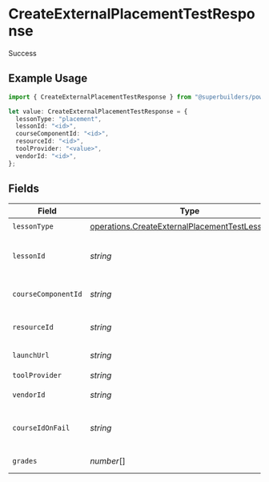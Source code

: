 # CreateExternalPlacementTestResponse

Success

## Example Usage

```typescript
import { CreateExternalPlacementTestResponse } from "@superbuilders/powerpath/models/operations";

let value: CreateExternalPlacementTestResponse = {
  lessonType: "placement",
  lessonId: "<id>",
  courseComponentId: "<id>",
  resourceId: "<id>",
  toolProvider: "<value>",
  vendorId: "<id>",
};
```

## Fields

| Field                                                                                                                | Type                                                                                                                 | Required                                                                                                             | Description                                                                                                          |
| -------------------------------------------------------------------------------------------------------------------- | -------------------------------------------------------------------------------------------------------------------- | -------------------------------------------------------------------------------------------------------------------- | -------------------------------------------------------------------------------------------------------------------- |
| `lessonType`                                                                                                         | [operations.CreateExternalPlacementTestLessonType](../../models/operations/createexternalplacementtestlessontype.md) | :heavy_check_mark:                                                                                                   | N/A                                                                                                                  |
| `lessonId`                                                                                                           | *string*                                                                                                             | :heavy_check_mark:                                                                                                   | The sourcedId of the created external test reference (ComponentResource)                                             |
| `courseComponentId`                                                                                                  | *string*                                                                                                             | :heavy_check_mark:                                                                                                   | The sourcedId of the component (unit) containing the test                                                            |
| `resourceId`                                                                                                         | *string*                                                                                                             | :heavy_check_mark:                                                                                                   | The sourcedId of the resource representing the external test                                                         |
| `launchUrl`                                                                                                          | *string*                                                                                                             | :heavy_minus_sign:                                                                                                   | The URL to the external test system                                                                                  |
| `toolProvider`                                                                                                       | *string*                                                                                                             | :heavy_check_mark:                                                                                                   | The tool provider id                                                                                                 |
| `vendorId`                                                                                                           | *string*                                                                                                             | :heavy_check_mark:                                                                                                   | The ID of the test in the spreadsheet                                                                                |
| `courseIdOnFail`                                                                                                     | *string*                                                                                                             | :heavy_minus_sign:                                                                                                   | The courseId to enroll the student in if they fail the placement test (optional)                                     |
| `grades`                                                                                                             | *number*[]                                                                                                           | :heavy_minus_sign:                                                                                                   | The grades for the resource                                                                                          |